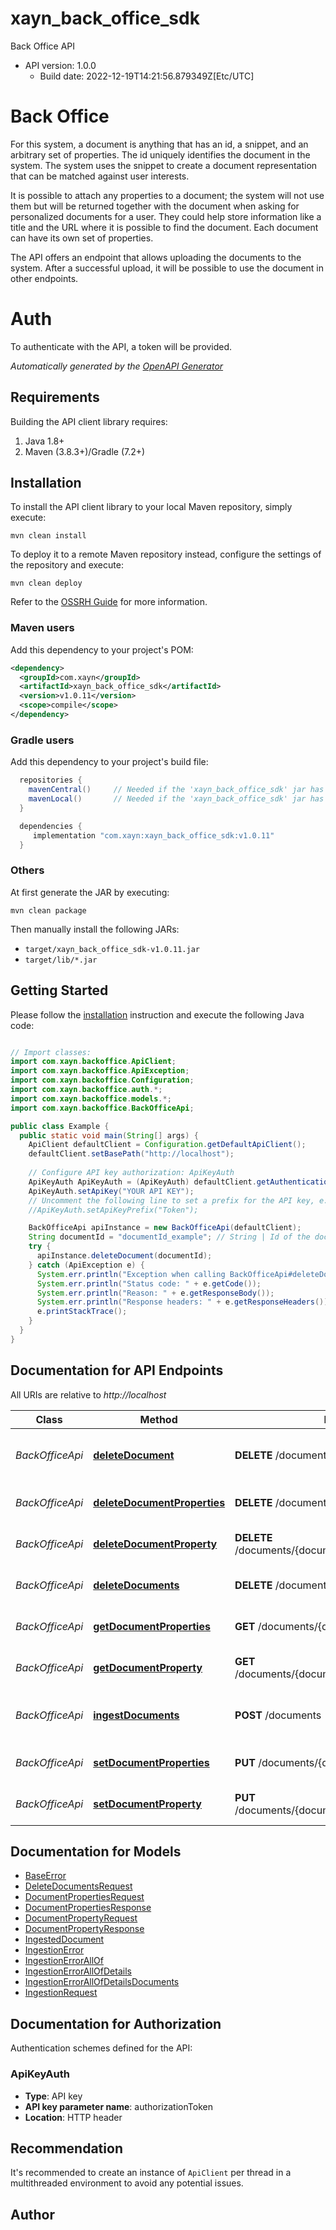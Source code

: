 # xayn_back_office_sdk

Back Office API
- API version: 1.0.0
  - Build date: 2022-12-19T14:21:56.879349Z[Etc/UTC]

# Back Office
For this system, a document is anything that has an id, a snippet, and an arbitrary set of properties.
The id uniquely identifies the document in the system.
The system uses the snippet to create a document representation that can be matched against user interests.

It is possible to attach any properties to a document; the system will not use them but will be returned together with the document when asking for personalized documents for a user. They could help store information like a title and the URL where it is possible to find the document. Each document can have its own set of properties.

The API offers an endpoint that allows uploading the documents to the system. After a successful upload, it will be possible to use the document in other endpoints.

# Auth
To authenticate with the API, a token will be provided.


*Automatically generated by the [OpenAPI Generator](https://openapi-generator.tech)*


## Requirements

Building the API client library requires:
1. Java 1.8+
2. Maven (3.8.3+)/Gradle (7.2+)

## Installation

To install the API client library to your local Maven repository, simply execute:

```shell
mvn clean install
```

To deploy it to a remote Maven repository instead, configure the settings of the repository and execute:

```shell
mvn clean deploy
```

Refer to the [OSSRH Guide](http://central.sonatype.org/pages/ossrh-guide.html) for more information.

### Maven users

Add this dependency to your project's POM:

```xml
<dependency>
  <groupId>com.xayn</groupId>
  <artifactId>xayn_back_office_sdk</artifactId>
  <version>v1.0.11</version>
  <scope>compile</scope>
</dependency>
```

### Gradle users

Add this dependency to your project's build file:

```groovy
  repositories {
    mavenCentral()     // Needed if the 'xayn_back_office_sdk' jar has been published to maven central.
    mavenLocal()       // Needed if the 'xayn_back_office_sdk' jar has been published to the local maven repo.
  }

  dependencies {
     implementation "com.xayn:xayn_back_office_sdk:v1.0.11"
  }
```

### Others

At first generate the JAR by executing:

```shell
mvn clean package
```

Then manually install the following JARs:

* `target/xayn_back_office_sdk-v1.0.11.jar`
* `target/lib/*.jar`

## Getting Started

Please follow the [installation](#installation) instruction and execute the following Java code:

```java

// Import classes:
import com.xayn.backoffice.ApiClient;
import com.xayn.backoffice.ApiException;
import com.xayn.backoffice.Configuration;
import com.xayn.backoffice.auth.*;
import com.xayn.backoffice.models.*;
import com.xayn.backoffice.BackOfficeApi;

public class Example {
  public static void main(String[] args) {
    ApiClient defaultClient = Configuration.getDefaultApiClient();
    defaultClient.setBasePath("http://localhost");
    
    // Configure API key authorization: ApiKeyAuth
    ApiKeyAuth ApiKeyAuth = (ApiKeyAuth) defaultClient.getAuthentication("ApiKeyAuth");
    ApiKeyAuth.setApiKey("YOUR API KEY");
    // Uncomment the following line to set a prefix for the API key, e.g. "Token" (defaults to null)
    //ApiKeyAuth.setApiKeyPrefix("Token");

    BackOfficeApi apiInstance = new BackOfficeApi(defaultClient);
    String documentId = "documentId_example"; // String | Id of the document
    try {
      apiInstance.deleteDocument(documentId);
    } catch (ApiException e) {
      System.err.println("Exception when calling BackOfficeApi#deleteDocument");
      System.err.println("Status code: " + e.getCode());
      System.err.println("Reason: " + e.getResponseBody());
      System.err.println("Response headers: " + e.getResponseHeaders());
      e.printStackTrace();
    }
  }
}

```

## Documentation for API Endpoints

All URIs are relative to *http://localhost*

Class | Method | HTTP request | Description
------------ | ------------- | ------------- | -------------
*BackOfficeApi* | [**deleteDocument**](docs/BackOfficeApi.md#deleteDocument) | **DELETE** /documents/{document_id} | Delete the document from the system.
*BackOfficeApi* | [**deleteDocumentProperties**](docs/BackOfficeApi.md#deleteDocumentProperties) | **DELETE** /documents/{document_id}/properties | Delete all document properties
*BackOfficeApi* | [**deleteDocumentProperty**](docs/BackOfficeApi.md#deleteDocumentProperty) | **DELETE** /documents/{document_id}/properties/{property_id} | Delete a document property
*BackOfficeApi* | [**deleteDocuments**](docs/BackOfficeApi.md#deleteDocuments) | **DELETE** /documents | Delete all listed documents.
*BackOfficeApi* | [**getDocumentProperties**](docs/BackOfficeApi.md#getDocumentProperties) | **GET** /documents/{document_id}/properties | Get all document properties
*BackOfficeApi* | [**getDocumentProperty**](docs/BackOfficeApi.md#getDocumentProperty) | **GET** /documents/{document_id}/properties/{property_id} | Get a document property
*BackOfficeApi* | [**ingestDocuments**](docs/BackOfficeApi.md#ingestDocuments) | **POST** /documents | Add documents to the system
*BackOfficeApi* | [**setDocumentProperties**](docs/BackOfficeApi.md#setDocumentProperties) | **PUT** /documents/{document_id}/properties | Set all document properties
*BackOfficeApi* | [**setDocumentProperty**](docs/BackOfficeApi.md#setDocumentProperty) | **PUT** /documents/{document_id}/properties/{property_id} | Set a document property


## Documentation for Models

 - [BaseError](docs/BaseError.md)
 - [DeleteDocumentsRequest](docs/DeleteDocumentsRequest.md)
 - [DocumentPropertiesRequest](docs/DocumentPropertiesRequest.md)
 - [DocumentPropertiesResponse](docs/DocumentPropertiesResponse.md)
 - [DocumentPropertyRequest](docs/DocumentPropertyRequest.md)
 - [DocumentPropertyResponse](docs/DocumentPropertyResponse.md)
 - [IngestedDocument](docs/IngestedDocument.md)
 - [IngestionError](docs/IngestionError.md)
 - [IngestionErrorAllOf](docs/IngestionErrorAllOf.md)
 - [IngestionErrorAllOfDetails](docs/IngestionErrorAllOfDetails.md)
 - [IngestionErrorAllOfDetailsDocuments](docs/IngestionErrorAllOfDetailsDocuments.md)
 - [IngestionRequest](docs/IngestionRequest.md)


## Documentation for Authorization

Authentication schemes defined for the API:
### ApiKeyAuth

- **Type**: API key
- **API key parameter name**: authorizationToken
- **Location**: HTTP header


## Recommendation

It's recommended to create an instance of `ApiClient` per thread in a multithreaded environment to avoid any potential issues.

## Author



